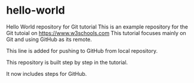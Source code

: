 # hello-world
Hello World repository for Git tutorial
This is an example repository for the Git tutoial on https://www.w3schools.com
This tutorial focuses mainly on Git and using GitHub as its remote.

This line is added for pushing to GitHub from local repository.

This repository is built step by step in the tutorial.

It now includes steps for GitHub.
